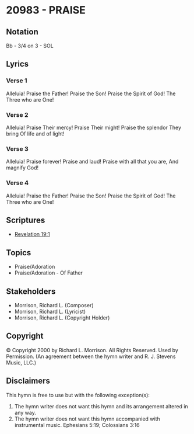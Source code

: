 # 20983 - PRAISE

## Notation

Bb - 3/4 on 3 - SOL

## Lyrics

### Verse 1

Alleluia! Praise the Father! Praise the Son! Praise the Spirit of God! The Three who are One! 

### Verse 2

Alleluia! Praise Their mercy! Praise Their might! Praise the splendor They bring Of life and of light! 

### Verse 3

Alleluia! Praise forever! Praise and laud! Praise with all that you are, And magnify God!

### Verse 4

Alleluia! Praise the Father! Praise the Son! Praise the Spirit of God! The Three who are One! 


## Scriptures

- [Revelation 19:1](https://www.biblegateway.com/passage/?search=Revelation%2019%3A1)

## Topics

- Praise/Adoration
- Praise/Adoration - Of Father

## Stakeholders

- Morrison, Richard L. (Composer)
- Morrison, Richard L. (Lyricist)
- Morrison, Richard L. (Copyright Holder)

## Copyright

© Copyright 2000 by Richard L. Morrison. All Rights Reserved. Used by Permission.
(An agreement between the hymn writer and R. J. Stevens Music, LLC.)

## Disclaimers

This hymn is free to use but with the following exception(s):
1. The hymn writer does not want this hymn and its arrangement altered in any way.
2. The hymn writer does not want this hymn accompanied with instrumental music.
Ephesians 5:19; Colossians 3:16

